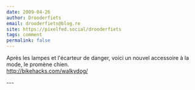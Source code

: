 ```yaml
---
date: 2009-04-26
author: Drooderfiets
email: drooderfiets@blog.re
site: https://pixelfed.social/drooderfiets
tags: comment
permalink: false
---
```


<p>
Après les lampes et l'écarteur de danger, voici un nouvel accessoire à la mode, le promène chien.<br />
<a href="http://bikehacks.com/walkydog/">http://bikehacks.com/walkydog/</a>
</p>
---